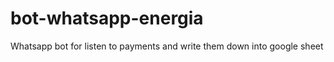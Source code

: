 # bot-whatsapp-energia
Whatsapp bot for listen to payments and write them down into  google sheet 

